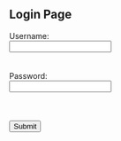<html>
<body>

<link rel="stylesheet" href="../../../assets/css/loginpage.css">




<h2>Login Page</h2>

<div class="loginContainer">
  <form>
    <label for="username">Username:</label><br>
    <input type="text" id="username" name="username"><br>
    <br>
    <br>
    <label for="password" id="PassTitle" >Password:</label><br>
    <input type="text" id="password" name="password"><br>
    <br>
    <br>
    <br>
    <input type="submit" value="Submit">
  </form>
</div>

</body>
</html>